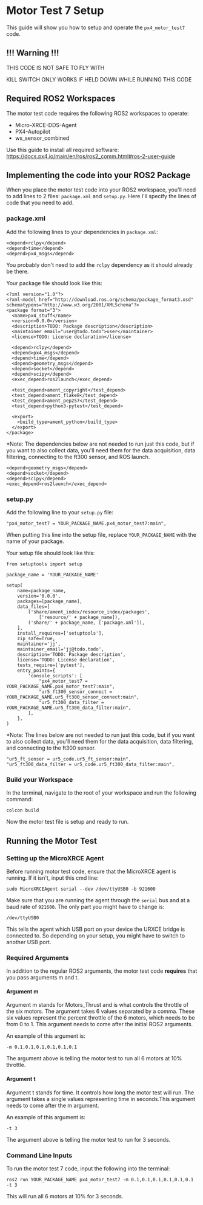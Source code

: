 # Motor Test 7 Setup

This guide will show you how to setup and operate the `px4_motor_test7` code.

## !!! Warning !!!

THIS CODE IS NOT SAFE TO FLY WITH

KILL SWITCH ONLY WORKS IF HELD DOWN WHILE RUNNING THIS CODE

## Required ROS2 Workspaces

The motor test code requires the following ROS2 workspaces to operate:
   * Micro-XRCE-DDS-Agent
   * PX4-Autopilot
   * ws_sensor_combined

Use this guide to install all required software:
https://docs.px4.io/main/en/ros/ros2_comm.html#ros-2-user-guide

## Implementing the code into your ROS2 Package

When you place the motor test code into your ROS2 workspace, you'll need to add lines to 2 files: `package.xml` and `setup.py`. Here I'll specify the lines of code that you need to add.

### package.xml

Add the following lines to your dependencies in `package.xml`:
```
<depend>rclpy</depend>
<depend>time</depend>
<depend>px4_msgs</depend>
```
You probably don't need to add the `rclpy` dependency as it should already be there.

Your package file should look like this:
```
<?xml version="1.0"?>
<?xml-model href="http://download.ros.org/schema/package_format3.xsd" schematypens="http://www.w3.org/2001/XMLSchema"?>
<package format="3">
  <name>px4_stuff</name>
  <version>0.0.0</version>
  <description>TODO: Package description</description>
  <maintainer email="user@todo.todo">user</maintainer>
  <license>TODO: License declaration</license>

  <depend>rclpy</depend>
  <depend>px4_msgs</depend>
  <depend>time</depend>
  <depend>geometry_msgs</depend>
  <depend>socket</depend>
  <depend>scipy</depend>
  <exec_depend>ros2launch</exec_depend>

  <test_depend>ament_copyright</test_depend>
  <test_depend>ament_flake8</test_depend>
  <test_depend>ament_pep257</test_depend>
  <test_depend>python3-pytest</test_depend>

  <export>
    <build_type>ament_python</build_type>
  </export>
</package>
```

*Note: The dependencies below are not needed to run just this code, but if you want to also collect data, you'll need them for the data acquisition, data filtering, connecting to the ft300 sensor, and ROS launch.

```
<depend>geometry_msgs</depend>
<depend>socket</depend>
<depend>scipy</depend>
<exec_depend>ros2launch</exec_depend>
```

### setup.py

Add the following line to your `setup.py` file:

```
"px4_motor_test7 = YOUR_PACKAGE_NAME.px4_motor_test7:main",
```

When putting this line into the setup file, replace `YOUR_PACKAGE_NAME` with the name of your package.

Your setup file should look like this:

```
from setuptools import setup

package_name = 'YOUR_PACKAGE_NAME'

setup(
    name=package_name,
    version='0.0.0',
    packages=[package_name],
    data_files=[
        ('share/ament_index/resource_index/packages',
            ['resource/' + package_name]),
        ('share/' + package_name, ['package.xml']),
    ],
    install_requires=['setuptools'],
    zip_safe=True,
    maintainer='jj',
    maintainer_email='jj@todo.todo',
    description='TODO: Package description',
    license='TODO: License declaration',
    tests_require=['pytest'],
    entry_points={
        'console_scripts': [
            "px4_motor_test7 = YOUR_PACKAGE_NAME.px4_motor_test7:main",
            "ur5_ft300_sensor_connect = YOUR_PACKAGE_NAME.ur5_ft300_sensor_connect:main",
            "ur5_ft300_data_filter = YOUR_PACKAGE_NAME.ur5_ft300_data_filter:main",
        ],
    },
)

```

*Note: The lines below are not needed to run just this code, but if you want to also collect data, you'll need them for the data acquisition, data filtering, and connecting to the ft300 sensor.

```
"ur5_ft_sensor = ur5_code.ur5_ft_sensor:main",
"ur5_ft300_data_filter = ur5_code.ur5_ft300_data_filter:main",
```

### Build your Workspace

In the terminal, navigate to the root of your workspace and run the following command:
```
colcon build
```
Now the motor test file is setup and ready to run.

## Running the Motor Test

### Setting up the MicroXRCE Agent

Before running motor test code, ensure that the MicroXRCE agent is running. If it isn't, input this cmd line:
```
sudo MicroXRCEAgent serial --dev /dev/ttyUSB0 -b 921600
```
Make sure that you are running the agent through the `serial` bus and at a baud rate of `921600`.
The only part you might have to change is:
```
/dev/ttyUSB0
```
This tells the agent which USB port on your device the URXCE bridge is connected to. So depending on your setup, you might have to switch to another USB port.

### Required Arguments

In addition to the regular ROS2 arguments, the motor test code **requires** that you pass arguments m and t.

#### Argument m

Argument m stands for Motors_Thrust and is what controls the throttle of the six motors. The argument takes 6 values separated by a comma. These six values represent the percent throttle of the 6 motors, which needs to be from 0 to 1. This argument needs to come after the initial ROS2 arguments. 

An example of this argument is:
```
-m 0.1,0.1,0.1,0.1,0.1,0.1
```
The argument above is telling the motor test to run all 6 motors at 10% throttle.

#### Argument t

Argument t stands for time. It controls how long the motor test will run. The argument takes a single values representing time in seconds.This argument needs to come after the m argument.

An example of this argument is:
```
-t 3
```
The argument above is telling the motor test to run for 3 seconds.

### Command Line Inputs

To run the motor test 7 code, input the following into the terminal:
```
ros2 run YOUR_PACKAGE_NAME px4_motor_test7 -m 0.1,0.1,0.1,0.1,0.1,0.1 -t 3
```
This will run all 6 motors at 10% for 3 seconds.
